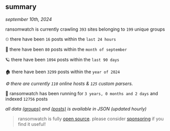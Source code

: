 
## summary
_september 10th, 2024_

ransomwatch is currently crawling `393` sites belonging to `199` unique groups

⏲ there have been `16` posts within the `last 24 hours`

🦈 there have been `80` posts within the `month of september`

🪐 there have been `1094` posts within the `last 90 days`

🏚 there have been `3299` posts within the `year of 2024`

_⚙️ there are currently `110` online hosts & `125` custom parsers._

🦕 ransomwatch has been running for `3 years, 0 months and 2 days` and indexed `12756` posts

_all data  [(groups)](http://ransomwhat.telemetry.ltd/groups) and [(posts)](http://ransomwhat.telemetry.ltd/posts) is available in JSON (updated hourly)_

> ransomwatch is fully [open source](https://github.com/joshhighet/ransomwatch#ransomwatch--). please consider [sponsoring](https://github.com/sponsors/joshhighet) if you find it useful!
